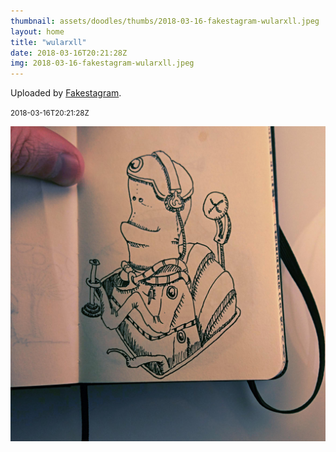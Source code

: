 ```yaml
---
thumbnail: assets/doodles/thumbs/2018-03-16-fakestagram-wularxll.jpeg
layout: home
title: "wularxll"
date: 2018-03-16T20:21:28Z
img: 2018-03-16-fakestagram-wularxll.jpeg
---
```


Uploaded by [Fakestagram](https://github.com/opyate/fakestagram).

<small>2018-03-16T20:21:28Z</small>

![Uploaded by Fakestagram](assets/doodles/original/2018-03-16-fakestagram-wularxll.jpeg)
